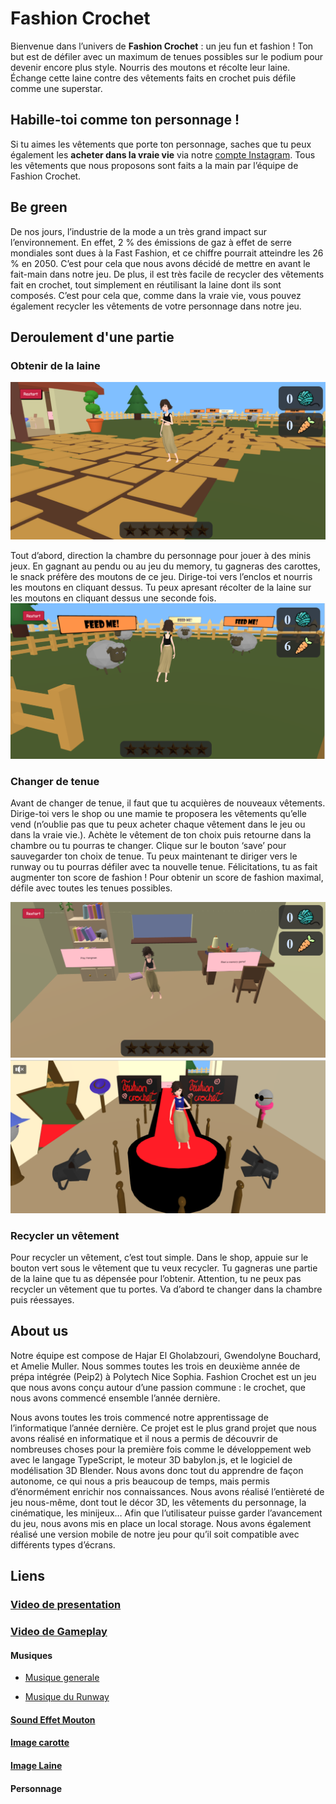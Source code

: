 # Fashion Crochet 

Bienvenue dans l’univers de **Fashion Crochet** : un jeu fun et fashion ! Ton but est de défiler avec un maximum de tenues possibles sur le podium pour devenir encore plus style. Nourris des moutons et récolte leur laine. Échange cette laine contre des vêtements faits en crochet puis défile comme une superstar.

## Habille-toi comme ton personnage !

Si tu aimes les vêtements que porte ton personnage, saches que tu peux également les **acheter dans la vraie vie** via notre [compte Instagram](https://www.instagram.com/fashioncrochet_shop/). Tous les vêtements que nous proposons sont faits a la main par l’équipe de Fashion Crochet.

## Be green 

De nos jours, l’industrie de la mode a un très grand impact sur l’environnement. En effet, 2 % des émissions de gaz à effet de serre mondiales sont dues à la Fast Fashion, et ce chiffre pourrait atteindre les 26 % en 2050. C’est pour cela que nous avons décidé de mettre en avant le fait-main dans notre jeu. De plus, il est très facile de recycler des vêtements fait en crochet, tout simplement en réutilisant la laine dont ils sont composés. C’est pour cela que, comme dans la vraie vie, vous pouvez également recycler les vêtements de votre personnage dans notre jeu.


## Deroulement d'une partie 
### Obtenir de la laine 
![Alt text](/images/debut.png)

Tout d’abord, direction la chambre du personnage pour jouer à des minis jeux. En gagnant au pendu ou au jeu du memory, tu gagneras des carottes, le snack préfère des moutons de ce jeu. Dirige-toi vers l’enclos et nourris les moutons en cliquant dessus. Tu peux apresant récolter de la laine sur les moutons en cliquant dessus une seconde fois.
![Alt text](/images/sheep.png)


### Changer de tenue 

Avant de changer de tenue, il faut que tu acquières de nouveaux vêtements. Dirige-toi vers le shop ou une mamie te proposera les vêtements qu’elle vend (n’oublie pas que tu peux acheter chaque vêtement dans le jeu ou dans la vraie vie.). Achète le vêtement de ton choix puis retourne dans la chambre ou tu pourras te changer. Clique sur le bouton ‘save’ pour sauvegarder ton choix de tenue. Tu peux maintenant te diriger vers le runway ou tu pourras défiler avec ta nouvelle tenue. Félicitations, tu as fait augmenter ton score de fashion ! Pour obtenir un score de fashion maximal, défile avec toutes les tenues possibles.

![Alt text](/images/chambre.png)
![Alt text](/images/runway.png)

### Recycler un vêtement


Pour recycler un vêtement, c’est tout simple. Dans le shop, appuie sur le bouton vert sous le vêtement que tu veux recycler. Tu gagneras une partie de la laine que tu as dépensée pour l’obtenir. Attention, tu ne peux pas recycler un vêtement que tu portes. Va d’abord te changer dans la chambre puis réessayes.

## About us 


Notre équipe est compose de Hajar El Gholabzouri, Gwendolyne Bouchard, et Amelie Muller. Nous sommes toutes les trois en deuxième année de prépa intégrée (Peip2) à Polytech Nice Sophia. Fashion Crochet est un jeu que nous avons conçu autour d’une passion commune : le crochet, que nous avons commencé ensemble l’année dernière.

Nous avons toutes les trois commencé notre apprentissage de l’informatique l’année dernière. Ce projet est le plus grand projet que nous avons réalisé en informatique et il nous a permis de découvrir de nombreuses choses pour la première fois comme le développement web avec le langage TypeScript, le moteur 3D babylon.js, et le logiciel de modélisation 3D Blender. Nous avons donc tout du apprendre de façon autonome, ce qui nous a pris beaucoup de temps, mais permis d’énormément enrichir nos connaissances. Nous avons réalisé l’entièreté de jeu nous-même, dont tout le décor 3D, les vêtements du personnage, la cinématique, les minijeux… Afin que l’utilisateur puisse garder l’avancement du jeu, nous avons mis en place un local storage. Nous avons également réalisé une version mobile de notre jeu pour qu’il soit compatible avec différents types d’écrans. 


## Liens

### [Video de presentation](https://www.youtube.com/watch?v=Qp6QuiFM4Bk)

### [Video de Gameplay]()
#### Musiques
- [Musique generale](https://pixabay.com/music/meditationspiritual-relaxing-birds-and-piano-music-137153/)

- [Musique du Runway](https://pixabay.com/music/deep-house-deep-house-112301/)


#### [Sound Effet Mouton](https://pixabay.com/sound-effects/sheep-122256/)

#### [Image carotte ](https://www.flaticon.com/free-icon/carrot_5437585?related_id=5437591&origin=search)

#### [Image Laine](https://www.flaticon.com/fr/icone-gratuite/pelote-de-laine_1650588?related_id=1650537&origin=search)

#### Personnage
